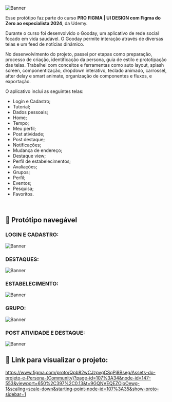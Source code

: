 ![Banner](https://github.com/marianaseidel/Gooday-profigma/blob/main/gooday-app/Logotipo/logotipo-green.png)

Esse protótipo faz parte do curso **PRO FIGMA | UI DESIGN com Figma do Zero ao especialista 2024**, da Udemy.

Durante o curso foi desenvolvido o Gooday, um aplicativo de rede social focado em vida saudável. O Gooday permite interação através de diversas telas e um feed de notícias dinâmico.

No desenvolvimento do projeto, passei por etapas como preparação, processo de criação, identificação da persona, guia de estilo e prototipação das telas. Trabalhei com conceitos e ferramentas como auto layout, splash screen, componentização, dropdown interativo, teclado animado, carrossel, after delay e smart animate, organização de componentes e fluxos, e exportação.

O aplicativo inclui as seguintes telas:
 - Login e Cadastro;
 - Tutorial;
 - Dados pessoais;
 - Home;
 - Tempo;
 - Meu perfil;
 - Post atividade;
 - Post destaque;
 - Notificações;
 - Mudança de endereço;
 - Destaque view;
 - Perfil de estabelecimentos;
 - Avaliações;
 - Grupos;
 - Perfil;
 - Eventos;
 - Pesquisa;
 - Favoritos.
<br>

## :iphone: Protótipo navegável
### LOGIN E CADASTRO:

   ![Banner](https://github.com/marianaseidel/Gooday-profigma/blob/main/gifs/cadastro_gooday.gif)

### DESTAQUES:

   ![Banner](https://github.com/marianaseidel/Gooday-profigma/blob/main/gifs/destaque_gooday.gif)

### ESTABELECIMENTO:

   ![Banner](https://github.com/marianaseidel/Gooday-profigma/blob/main/gifs/estabelecimento_gooday.gif)

### GRUPO:

   ![Banner](https://github.com/marianaseidel/Gooday-profigma/blob/main/gifs/grupo_gooday.gif)

### POST ATIVIDADE E DESTAQUE:

   ![Banner](https://github.com/marianaseidel/Gooday-profigma/blob/main/gifs/post_gooday.gif)

## :link: Link para visualizar o projeto:
https://www.figma.com/proto/Qpb82wCJzpvgCSqPj8Bseg/Assets-do-projeto-e-Persona-(Community)?page-id=107%3A34&node-id=147-553&viewport=650%2C397%2C0.13&t=9GQNVEQEZOjoOewg-1&scaling=scale-down&starting-point-node-id=107%3A35&show-proto-sidebar=1

